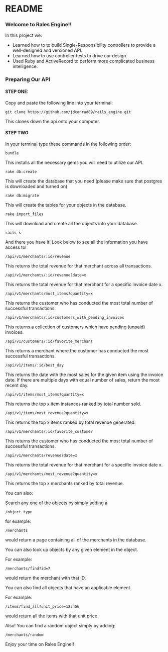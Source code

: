 # README

### Welcome to Rales Engine!!
In this project we:
- Learned how to to build Single-Responsibility controllers to provide a well-designed and versioned API.
- Learned how to use controller tests to drive our design.
- Used Ruby and ActiveRecord to perform more complicated business intelligence.

### Preparing Our API

#### STEP ONE:
Copy and paste the following line into your terminal:
```
git clone https://github.com/jdconrad89/rails_engine.git
```
This clones down the api onto your computer.

#### STEP TWO
In your terminal type these commands in the following order:
```
bundle
```
This installs all the necessary gems you will need to utilize our API.

```
rake db:create
```
This will create the database that you need (please make sure that postgres is downloaded and turned on)

```
rake db:migrate
```
This will create the tables for your objects in the database.

```
rake import_files
```
This will download and create all the objects into your database.
```
rails s
```

And there you have it! Look below to see all the information you have access to!
```
/api/v1/merchants/:id/revenue
```
This returns the total revenue for that merchant across all transactions.

```
/api/v1/merchants/:id/revenue?date=x
```
This returns the total revenue for that merchant for a specific invoice date x.

```
/api/v1/merchants/most_items?quantity=x
```
This returns the customer who has conducted the most total number of successful transactions.

```
/api/v1/merchants/:id/customers_with_pending_invoices

```
This returns a collection of customers which have pending (unpaid) invoices.

```
/api/v1/customers/:id/favorite_merchant
```
This returns a merchant where the customer has conducted the most successful transactions.


```
/api/v1/items/:id/best_day
```
This returns the date with the most sales for the given item using the invoice date. If there are multiple days with equal number of sales, return the most recent day.

```
/api/v1/items/most_items?quantity=x
```
This returns the top x item instances ranked by total number sold.

```
/api/v1/items/most_revenue?quantity=x
```
This returns the top x items ranked by total revenue generated.

```
/api/v1/merchants/:id/favorite_customer
```
This returns the customer who has conducted the most total number of successful transactions.

```
/api/v1/merchants/revenue?date=x
```
This returns the total revenue for that merchant for a specific invoice date x.

```
/api/v1/merchants/most_revenue?quantity=x
```
This returns the top x merchants ranked by total revenue.


You can also:

Search any one of the objects by simply adding a
```
/object_type
```
for example:

```
/merchants
```

would return a page containing all of the merchants in the database.

You can also look up objects by any given element in the object.

For example:

```
/merchants/find?id=7
```

would return the merchant with that ID.

You can also find all objects that have an applicable element.

For example:

```
/items/find_all?unit_price=123456
```

would return all the items with that unit price.

Also! You can find a random object simply by adding:

```
/merchants/random
```

Enjoy your time on Rales Engine!!
